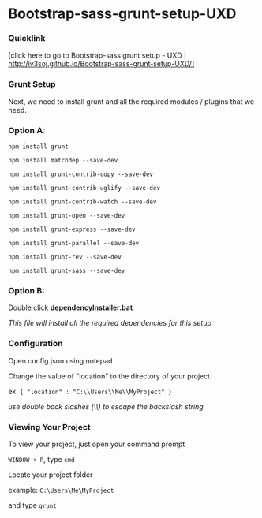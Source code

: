 # Bootstrap-sass-grunt-setup-UXD
### Quicklink

[click here to go to Bootstrap-sass grunt setup - UXD | http://iv3soj.github.io/Bootstrap-sass-grunt-setup-UXD/]

### Grunt Setup

Next, we need to install grunt and all the required modules / plugins that we need.

### Option A:

`npm install grunt`

`npm install matchdep --save-dev`

`npm install grunt-contrib-copy --save-dev`

`npm install grunt-contrib-uglify --save-dev`

`npm install grunt-contrib-watch --save-dev`

`npm install grunt-open --save-dev`

`npm install grunt-express --save-dev`

`npm install grunt-parallel --save-dev`

`npm install grunt-rev --save-dev`

`npm install grunt-sass --save-dev`

### Option B:

Double click **dependencyInstaller.bat**

*This file will install all the required dependencies for this setup*


### Configuration

Open config.json using notepad

Change the value of "location" to the directory of your project.

ex. `{ "location" : "C:\\Users\\Me\\MyProject" }`

*use double back slashes (\\\\) to escape the backslash string* 


### Viewing Your Project

To view your project, just open your command prompt

`WINDOW + R`, type `cmd`

Locate your project folder

example: `C:\Users\Me\MyProject`

and type `grunt`
